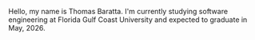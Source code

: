 

Hello, my name is Thomas Baratta. I'm currently studying software engineering at Florida Gulf Coast University and expected to graduate in May, 2026.



